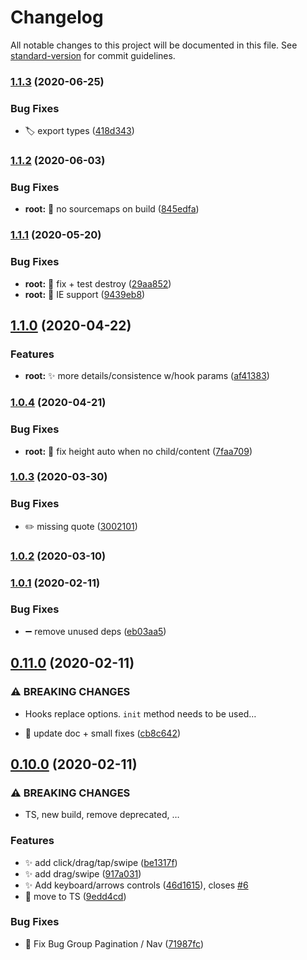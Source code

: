 # Changelog

All notable changes to this project will be documented in this file. See [standard-version](https://github.com/conventional-changelog/standard-version) for commit guidelines.

### [1.1.3](https://github.com/epicagency/slidy/compare/v1.1.2...v1.1.3) (2020-06-25)


### Bug Fixes

* :label: export types ([418d343](https://github.com/epicagency/slidy/commit/418d34368ce5d268df5062805faf86e0d4b06650))

### [1.1.2](https://github.com/epicagency/slidy/compare/v1.1.1...v1.1.2) (2020-06-03)

### Bug Fixes

- **root:** :wrench: no sourcemaps on build ([845edfa](https://github.com/epicagency/slidy/commit/845edfa20957f50a3f30e3646e93a4c39b969e90))

### [1.1.1](https://github.com/epicagency/slidy/compare/v1.1.0...v1.1.1) (2020-05-20)

### Bug Fixes

- **root:** :bug: fix + test destroy ([29aa852](https://github.com/epicagency/slidy/commit/29aa85263d81645d3558485c9fd39836195d78ed))
- **root:** :checkered_flag: IE support ([9439eb8](https://github.com/epicagency/slidy/commit/9439eb849dacdd4e04c3aee3f435362c55786d7c))

## [1.1.0](https://github.com/epicagency/slidy/compare/v1.0.4...v1.1.0) (2020-04-22)

### Features

- **root:** :sparkles: more details/consistence w/hook params ([af41383](https://github.com/epicagency/slidy/commit/af413833793e7836482f829040f864e42f7f6da4))

### [1.0.4](https://github.com/epicagency/slidy/compare/v1.0.3...v1.0.4) (2020-04-21)

### Bug Fixes

- **root:** :bug: fix height auto when no child/content ([7faa709](https://github.com/epicagency/slidy/commit/7faa709df5732fb4d65c8db05d950a272e94e9e8))

### [1.0.3](https://github.com/epicagency/slidy/compare/v1.0.2...v1.0.3) (2020-03-30)

### Bug Fixes

- :pencil2: missing quote ([3002101](https://github.com/epicagency/slidy/commit/3002101edaa4d255d8dfe6a93acb1d5bd77f2f18))

### [1.0.2](https://github.com/epicagency/slidy/compare/v1.0.1...v1.0.2) (2020-03-10)

### [1.0.1](https://github.com/epicagency/slidy/compare/v1.0.0...v1.0.1) (2020-02-11)

### Bug Fixes

- :heavy_minus_sign: remove unused deps ([eb03aa5](https://github.com/epicagency/slidy/commit/eb03aa52cd7e3ab534563cd72cfdbbda1c3cbd97))

## [0.11.0](https://github.com/epicagency/slidy/compare/v0.10.0...v0.11.0) (2020-02-11)

### ⚠ BREAKING CHANGES

- Hooks replace options. `init` method needs to be used…

- :pencil: update doc + small fixes ([cb8c642](https://github.com/epicagency/slidy/commit/cb8c642b7fb383963765c8b6f74f9224736a326b))

## [0.10.0](https://github.com/epicagency/slidy/compare/v0.9.1...v0.10.0) (2020-02-11)

### ⚠ BREAKING CHANGES

- TS, new build, remove deprecated, …

### Features

- :sparkles: add click/drag/tap/swipe ([be1317f](https://github.com/epicagency/slidy/commit/be1317f3cc8a6072454dcb6b609a423fd6d4757e))
- :sparkles: add drag/swipe ([917a031](https://github.com/epicagency/slidy/commit/917a031b731ddeac2e6c25f3e63c6dfdc63d19c6))
- :sparkles: Add keyboard/arrows controls ([46d1615](https://github.com/epicagency/slidy/commit/46d1615827534d8be95af55746d7c4b061db9df5)), closes [#6](https://github.com/epicagency/slidy/issues/6)
- :tada: move to TS ([9edd4cd](https://github.com/epicagency/slidy/commit/9edd4cd63b0f077dff7d6dd0457824a425424c8f))

### Bug Fixes

- :bug: Fix Bug Group Pagination / Nav ([71987fc](https://github.com/epicagency/slidy/commit/71987fc9c172f632f6a31eeb305275e5b83f3b30))
